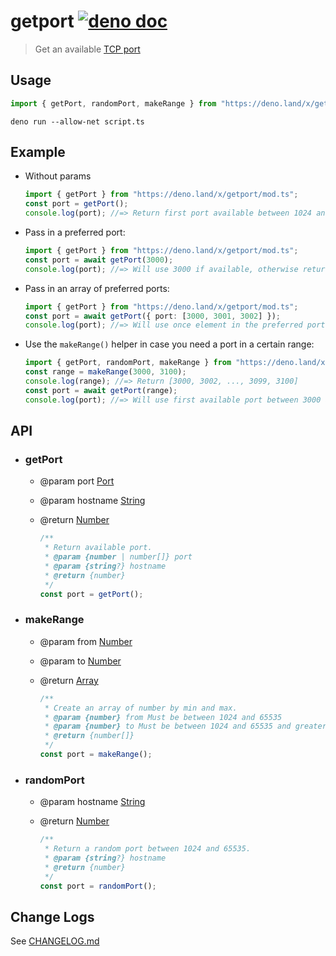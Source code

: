 # getport [![deno doc](https://doc.deno.land/badge.svg)](https://doc.deno.land/https/deno.land/x/getport/mod.ts)

> Get an available [TCP port](https://en.wikipedia.org/wiki/Port_(computer_networking))

## Usage

```ts
import { getPort, randomPort, makeRange } from "https://deno.land/x/getport/mod.ts";
```

```shell
deno run --allow-net script.ts
```

## Example

- Without params

    ```ts
    import { getPort } from "https://deno.land/x/getport/mod.ts";
    const port = getPort();
    console.log(port); //=> Return first port available between 1024 and 65535
    ```

- Pass in a preferred port:

    ```ts
    import { getPort } from "https://deno.land/x/getport/mod.ts";
    const port = await getPort(3000);
    console.log(port); //=> Will use 3000 if available, otherwise returns the port plus one
    ```

- Pass in an array of preferred ports:

    ```ts
    import { getPort } from "https://deno.land/x/getport/mod.ts";
    const port = await getPort({ port: [3000, 3001, 3002] });
    console.log(port); //=> Will use once element in the preferred ports array if available, otherwise returns the last port in array plus one
    ```

- Use the `makeRange()` helper in case you need a port in a certain range:

    ```ts
    import { getPort, randomPort, makeRange } from "https://deno.land/x/getport/mod.ts";
    const range = makeRange(3000, 3100);
    console.log(range); //=> Return [3000, 3002, ..., 3099, 3100]
    const port = await getPort(range);
    console.log(port); //=> Will use first available port between 3000 and 3100
    ```

## API

- ### getPort

  - @param port [Port](###Port)
  - @param hostname [String](https://developer.mozilla.org/en-US/docs/Web/JavaScript/Reference/Global_Objects/String)
  - @return [Number](https://developer.mozilla.org/en-US/docs/Web/JavaScript/Reference/Global_Objects/Number)

    ```ts
    /**
     * Return available port.
     * @param {number | number[]} port
     * @param {string?} hostname
     * @return {number}
     */
    const port = getPort();
    ```

- ### makeRange

  - @param from [Number](https://developer.mozilla.org/en-US/docs/Web/JavaScript/Reference/Global_Objects/Number)
  - @param to [Number](https://developer.mozilla.org/en-US/docs/Web/JavaScript/Reference/Global_Objects/Number)
  - @return [Array](https://developer.mozilla.org/en-US/docs/Web/JavaScript/Reference/Global_Objects/Array)

    ```ts
    /**
     * Create an array of number by min and max.
     * @param {number} from Must be between 1024 and 65535
     * @param {number} to Must be between 1024 and 65535 and greater than from
     * @return {number[]}
     */
    const port = makeRange();
    ```

- ### randomPort

  - @param hostname [String](https://developer.mozilla.org/en-US/docs/Web/JavaScript/Reference/Global_Objects/String)
  - @return [Number](https://developer.mozilla.org/en-US/docs/Web/JavaScript/Reference/Global_Objects/Number)

    ```ts
    /**
     * Return a random port between 1024 and 65535.
     * @param {string?} hostname
     * @return {number}
     */
    const port = randomPort();
    ```

## Change Logs

See [CHANGELOG.md](CHANGELOG.md)
